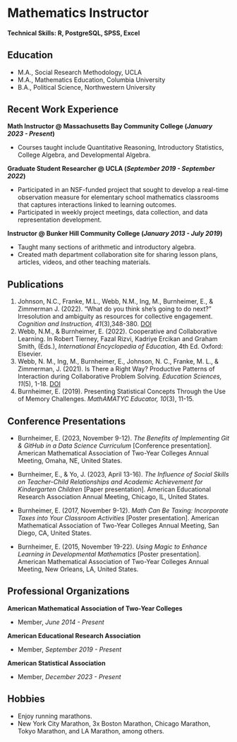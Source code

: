 # Mathematics Instructor

#### Technical Skills: R, PostgreSQL, SPSS, Excel 

## Education
- M.A., Social Research Methodology, UCLA					       		
- M.A., Mathematics Education, Columbia University			        		
- B.A., Political Science, Northwestern University

## Recent Work Experience
**Math Instructor @ Massachusetts Bay Community College (_January 2023 - Present_)**
- Courses taught include Quantitative Reasoning, Introductory Statistics, College Algebra, and Developmental Algebra.

**Graduate Student Researcher @ UCLA (_September 2019 - September 2022_)**
- Participated in an NSF-funded project that sought to develop a real-time observation measure for elementary school mathematics classrooms that captures interactions linked to learning outcomes.
- Participated in weekly project meetings, data collection, and data representation development.

**Instructor @ Bunker Hill Community College (_January 2013 - July 2019_)**
- Taught many sections of arithmetic and introductory algebra.
- Created math department collaboration site for sharing lesson plans, articles, videos, and other teaching materials.  
 
## Publications
1. Johnson, N.C., Franke, M.L., Webb, N.M., Ing, M., Burnheimer, E., & Zimmerman J. (2022). “What do you think she’s going to do next?” Irresolution and ambiguity as resources for collective engagement. _Cognition and Instruction, 41_(3),348-380. [DOI](https://doi.org/10.1080/07370008.2022.2129641)
2. Webb, N.M., & Burnheimer, E. (2022). Cooperative and Collaborative Learning. In Robert Tierney, Fazal Rizvi, Kadriye Ercikan and Graham Smith, (Eds.), _International Encyclopedia of Education_, 4th Ed. Oxford: Elsevier.
3. Webb, N. M., Ing, M., Burnheimer, E., Johnson, N. C., Franke, M. L., & Zimmerman, J. (2021). Is There a Right Way? Productive Patterns of Interaction during Collaborative Problem Solving. _Education Sciences, 11_(5), 1-18. [DOI](https://doi.org/10.3390/educsci11050214)
4. Burnheimer, E. (2019). Presenting Statistical Concepts Through the Use of Memory Challenges.
_MathAMATYC Educator, 10_(3), 11-15.

## Conference Presentations

- Burnheimer, E. (2023, November 9-12). _The Benefits of Implementing Git & GitHub in a Data Science Curriculum_ [Conference presentation]. American Mathematical 
Association of Two-Year Colleges Annual Meeting, Omaha, NE, United States.

- Burnheimer, E., & Yo, J. (2023, April 13-16). _The Influence of Social Skills on Teacher-Child Relationships and Academic Achievement for Kindergarten Children_ [Paper presentation]. American Educational Research Association Annual Meeting, Chicago, IL, United States.

- Burnheimer, E. (2017, November 9-12). _Math Can Be Taxing: Incorporate Taxes into Your Classroom Activities_ [Poster presentation]. American Mathematical 
Association of Two-Year Colleges Annual Meeting, San Diego, CA, United States.

- Burnheimer, E. (2015, November 19-22). _Using Magic to Enhance Learning in Developmental Mathematics_ [Poster presentation]. American Mathematical Association 
of Two-Year Colleges Annual Meeting, New Orleans, LA, United States. 

## Professional Organizations
**American Mathematical Association of Two-Year Colleges**
- Member, _June 2014 - Present_

**American Educational Research Association**
- Member, _September 2019 - Present_

**American Statistical Association**
- Member, _December 2023 - Present_

## Hobbies

- Enjoy running marathons.
- New York City Marathon, 3x Boston Marathon, Chicago Marathon,
  Tokyo Marathon, and LA Marathon, among others.















